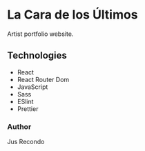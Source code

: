 # La Cara de los Últimos
Artist portfolio website.

## Technologies
- React
- React Router Dom
- JavaScript
- Sass
- ESlint
- Prettier

### Author
Jus Recondo
